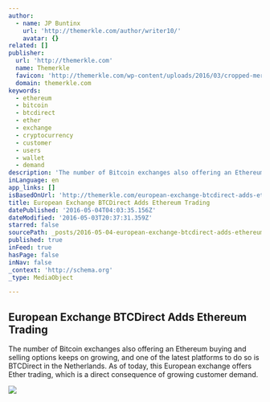 ```yaml
---
author:
  - name: JP Buntinx
    url: 'http://themerkle.com/author/writer10/'
    avatar: {}
related: []
publisher:
  url: 'http://themerkle.com'
  name: Themerkle
  favicon: 'http://themerkle.com/wp-content/uploads/2016/03/cropped-merkle-white-1-192x192.png'
  domain: themerkle.com
keywords:
  - ethereum
  - bitcoin
  - btcdirect
  - ether
  - exchange
  - cryptocurrency
  - customer
  - users
  - wallet
  - demand
description: 'The number of Bitcoin exchanges also offering an Ethereum buying and selling options keeps on growing, and one of the latest platforms to do so is BTCDirect in the Netherlands. As of today, this European exchange offers Ether trading, which is a direct consequence of growing customer demand.'
inLanguage: en
app_links: []
isBasedOnUrl: 'http://themerkle.com/european-exchange-btcdirect-adds-ethereum-trading/'
title: European Exchange BTCDirect Adds Ethereum Trading
datePublished: '2016-05-04T04:03:35.156Z'
dateModified: '2016-05-03T20:37:31.359Z'
starred: false
sourcePath: _posts/2016-05-04-european-exchange-btcdirect-adds-ethereum-trading.md
published: true
inFeed: true
hasPage: false
inNav: false
_context: 'http://schema.org'
_type: MediaObject

---
```

<article style=""><h1>European Exchange BTCDirect Adds Ethereum Trading</h1><p>The number of Bitcoin exchanges also offering an Ethereum buying and selling options keeps on growing, and one of the latest platforms to do so is BTCDirect in the Netherlands. As of today, this European exchange offers Ether trading, which is a direct consequence of growing customer demand.</p><img src="http://themerkle.com/wp-content/uploads/2016/05/Ethereum-e1462306177180.png" /></article>